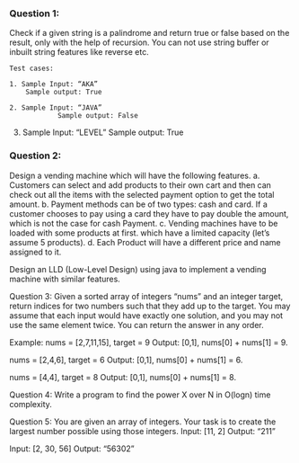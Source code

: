 ### Question 1:
Check if a given string is a palindrome and return true or false based on the result, only with the help of recursion. You can not use string buffer or inbuilt string features like reverse etc. 
	
	Test cases: 
	
	1. Sample Input: “AKA”
	    Sample output: True
	
	2. Sample Input: “JAVA”
                Sample output: False

3. Sample Input: “LEVEL”
                Sample output: True

### Question 2:
Design a vending machine which will have the following features. 
a.	Customers can select and add products to their own cart and then can check out all the items with the selected payment option to get the total amount. 
b.	Payment methods can be of two types: cash and card. If a customer chooses to pay using a card they have to pay double the amount, which is not the case for cash Payment. 
c.	Vending machines have to be loaded with some products at first. which have a limited capacity (let’s assume 5 products).
d.	Each Product will have a different price and name assigned to it.

Design an LLD (Low-Level Design) using java to implement a vending machine with similar features.



Question 3:
Given a sorted array of integers “nums” and an integer target, return indices for two numbers such that they add up to the target.  You may assume that each input would have exactly one solution, and you may not use the same element twice. You can return the answer in any order. 

Example: 
nums = [2,7,11,15], target = 9
Output: [0,1], nums[0] + nums[1] = 9.

nums = [2,4,6], target = 6
Output: [0,1], nums[0] + nums[1] = 6.

nums = [4,4], target = 8
Output: [0,1], nums[0] + nums[1] = 8.




Question 4:
Write a program to find the power X over N in O(logn) time complexity. 


Question 5:
You are given an array of integers. Your task is to create the largest number possible using those integers.
Input: [11, 2]
Output: “211”

Input: [2, 30, 56]
Output: “56302”




